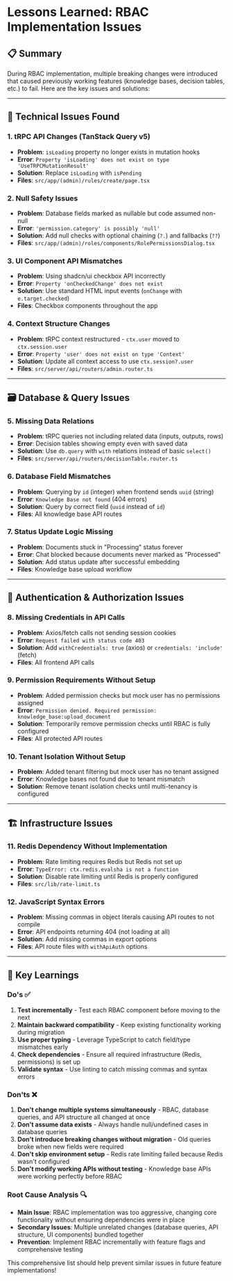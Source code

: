 # Lessons Learned: RBAC Implementation Issues

## **📋 Summary**
During RBAC implementation, multiple breaking changes were introduced that caused previously working features (knowledge bases, decision tables, etc.) to fail. Here are the key issues and solutions:

---

## **🔧 Technical Issues Found**

### **1. tRPC API Changes (TanStack Query v5)**
- **Problem**: `isLoading` property no longer exists in mutation hooks
- **Error**: `Property 'isLoading' does not exist on type 'UseTRPCMutationResult'`
- **Solution**: Replace `isLoading` with `isPending`
- **Files**: `src/app/(admin)/rules/create/page.tsx`

### **2. Null Safety Issues**
- **Problem**: Database fields marked as nullable but code assumed non-null
- **Error**: `'permission.category' is possibly 'null'`
- **Solution**: Add null checks with optional chaining (`?.`) and fallbacks (`??`)
- **Files**: `src/app/(admin)/roles/components/RolePermissionsDialog.tsx`

### **3. UI Component API Mismatches**
- **Problem**: Using shadcn/ui checkbox API incorrectly
- **Error**: `Property 'onCheckedChange' does not exist`
- **Solution**: Use standard HTML input events (`onChange` with `e.target.checked`)
- **Files**: Checkbox components throughout the app

### **4. Context Structure Changes**
- **Problem**: tRPC context restructured - `ctx.user` moved to `ctx.session.user`
- **Error**: `Property 'user' does not exist on type 'Context'`
- **Solution**: Update all context access to use `ctx.session?.user`
- **Files**: `src/server/api/routers/admin.router.ts`

---

## **🗃️ Database & Query Issues**

### **5. Missing Data Relations**
- **Problem**: tRPC queries not including related data (inputs, outputs, rows)
- **Error**: Decision tables showing empty even with saved data
- **Solution**: Use `db.query` with `with` relations instead of basic `select()`
- **Files**: `src/server/api/routers/decisionTable.router.ts`

### **6. Database Field Mismatches**
- **Problem**: Querying by `id` (integer) when frontend sends `uuid` (string)
- **Error**: `Knowledge Base not found` (404 errors)
- **Solution**: Query by correct field (`uuid` instead of `id`)
- **Files**: All knowledge base API routes

### **7. Status Update Logic Missing**
- **Problem**: Documents stuck in "Processing" status forever
- **Error**: Chat blocked because documents never marked as "Processed"
- **Solution**: Add status update after successful embedding
- **Files**: Knowledge base upload workflow

---

## **🔐 Authentication & Authorization Issues**

### **8. Missing Credentials in API Calls**
- **Problem**: Axios/fetch calls not sending session cookies
- **Error**: `Request failed with status code 403`
- **Solution**: Add `withCredentials: true` (axios) or `credentials: 'include'` (fetch)
- **Files**: All frontend API calls

### **9. Permission Requirements Without Setup**
- **Problem**: Added permission checks but mock user has no permissions assigned
- **Error**: `Permission denied. Required permission: knowledge_base:upload_document`
- **Solution**: Temporarily remove permission checks until RBAC is fully configured
- **Files**: All protected API routes

### **10. Tenant Isolation Without Setup**
- **Problem**: Added tenant filtering but mock user has no tenant assigned
- **Error**: Knowledge bases not found due to tenant mismatch
- **Solution**: Remove tenant isolation checks until multi-tenancy is configured

---

## **🏗️ Infrastructure Issues**

### **11. Redis Dependency Without Implementation**
- **Problem**: Rate limiting requires Redis but Redis not set up
- **Error**: `TypeError: ctx.redis.evalsha is not a function`
- **Solution**: Disable rate limiting until Redis is properly configured
- **Files**: `src/lib/rate-limit.ts`

### **12. JavaScript Syntax Errors**
- **Problem**: Missing commas in object literals causing API routes to not compile
- **Error**: API endpoints returning 404 (not loading at all)
- **Solution**: Add missing commas in export options
- **Files**: API route files with `withApiAuth` options

---

## **🎯 Key Learnings**

### **Do's ✅**
1. **Test incrementally** - Test each RBAC component before moving to the next
2. **Maintain backward compatibility** - Keep existing functionality working during migration
3. **Use proper typing** - Leverage TypeScript to catch field/type mismatches early
4. **Check dependencies** - Ensure all required infrastructure (Redis, permissions) is set up
5. **Validate syntax** - Use linting to catch missing commas and syntax errors

### **Don'ts ❌**
1. **Don't change multiple systems simultaneously** - RBAC, database queries, and API structure all changed at once
2. **Don't assume data exists** - Always handle null/undefined cases in database queries
3. **Don't introduce breaking changes without migration** - Old queries broke when new fields were required
4. **Don't skip environment setup** - Redis rate limiting failed because Redis wasn't configured
5. **Don't modify working APIs without testing** - Knowledge base APIs were working perfectly before RBAC

### **Root Cause Analysis 🔍**
- **Main Issue**: RBAC implementation was too aggressive, changing core functionality without ensuring dependencies were in place
- **Secondary Issues**: Multiple unrelated changes (database queries, API structure, UI components) bundled together
- **Prevention**: Implement RBAC incrementally with feature flags and comprehensive testing

This comprehensive list should help prevent similar issues in future feature implementations!